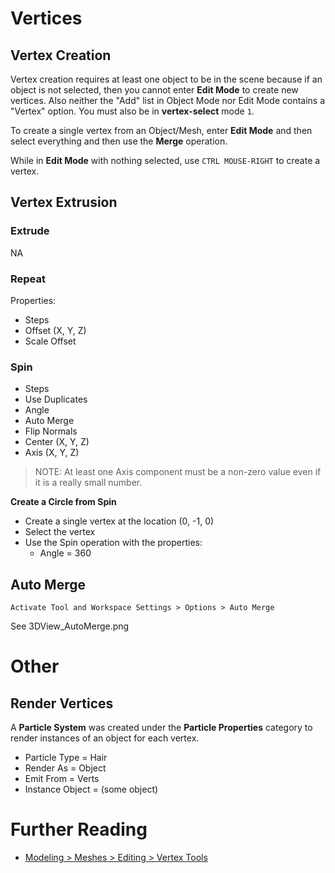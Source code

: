 # Vertices

## Vertex Creation

Vertex creation requires at least one object to be in the scene because if an object is not selected, then you cannot enter **Edit Mode** to create new vertices. Also neither the "Add" list in Object Mode nor Edit Mode contains a "Vertex" option. You must also be in **vertex-select** mode `1`.

To create a single vertex from an Object/Mesh, enter **Edit Mode** and then select everything and then use the **Merge** operation.

While in **Edit Mode** with nothing selected, use `CTRL MOUSE-RIGHT` to create a vertex.

## Vertex Extrusion

### Extrude
NA

### Repeat

Properties:

  - Steps
  - Offset (X, Y, Z)
  - Scale Offset

### Spin

- Steps
- Use Duplicates
- Angle
- Auto Merge
- Flip Normals
- Center (X, Y, Z)
- Axis (X, Y, Z)

> NOTE: At least one Axis component must be a non-zero value even if it is a really small number.

**Create a Circle from Spin**

- Create a single vertex at the location (0, -1, 0)
- Select the vertex 
- Use the Spin operation with the properties:
  - Angle = 360

## Auto Merge

    Activate Tool and Workspace Settings > Options > Auto Merge

See 3DView_AutoMerge.png

# Other

## Render Vertices

A **Particle System** was created under the **Particle Properties** category to render instances of an object for each vertex.

- Particle Type = Hair
- Render As = Object
- Emit From = Verts
- Instance Object = (some object)


# Further Reading
- [Modeling > Meshes > Editing > Vertex Tools](https://docs.blender.org/manual/en/latest/modeling/meshes/editing/vertex/index.html)

